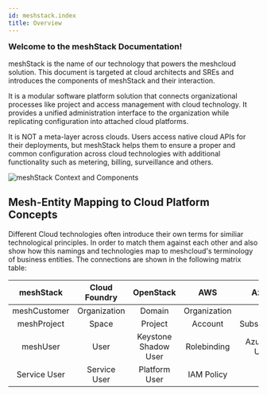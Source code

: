 ```yaml
---
id: meshstack.index
title: Overview
---
```

<h3 style="margin-top: 0">Welcome to the meshStack Documentation!</h3>

meshStack is the name of our technology that powers the meshcloud solution. This document is targeted at cloud architects and SREs and introduces the components of meshStack and their interaction.

It is a modular software platform solution that connects organizational processes like project and access management with cloud technology. It provides a unified administration interface to the organization while replicating configuration into attached cloud platforms.

It is NOT a meta-layer across clouds. Users access native cloud APIs for their deployments, but meshStack helps them to ensure a proper and common configuration across cloud technologies with additional functionality such as metering, billing, surveillance and others.

![meshStack Context and Components](assets/meshstack-chart.svg)

## Mesh-Entity Mapping to Cloud Platform Concepts

Different Cloud technologies often introduce their own terms for similiar technological principles. In order to match them against each other and also show how this namings and technologies map to meshcloud's terminology of business entities. The connections are shown in the following matrix table:

|  meshStack   | Cloud Foundry |      OpenStack       |     AWS      |          Azure        |   Kubernetes    |  OpenShift  |
| :----------: | :-----------: | :------------------: | :----------: | :-------------------: | :-------------: | :---------: |
| meshCustomer | Organization  |        Domain        | Organization |            -          |        -        |    Group    |
| meshProject  |     Space     |       Project        |   Account    |      Subscription     |    Namespace    |   Project   |
|   meshUser   |     User      | Keystone Shadow User | Rolebinding  |      Azure AD User    |   Rolebinding   | Rolebinding |
| Service User | Service User  |    Platform User     |  IAM Policy  |            -          | Service Account |      -      |

